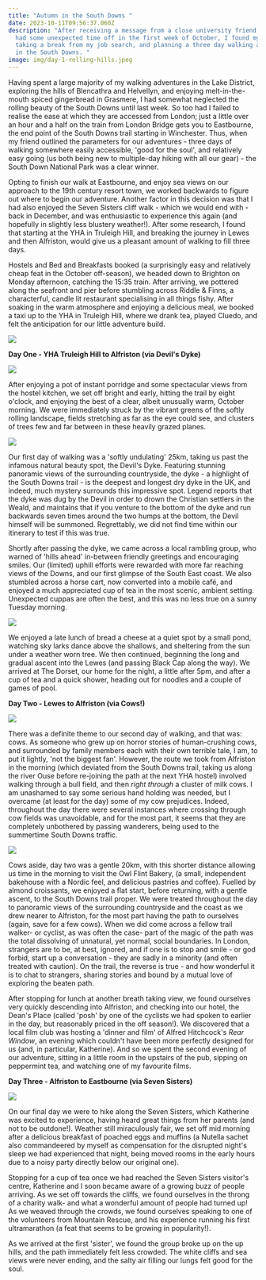 ```yaml
---
title: "Autumn in the South Downs "
date: 2023-10-11T09:56:37.060Z
description: "After receiving a message from a close university friend that they
  had some unexpected time off in the first week of October, I found myself
  taking a break from my job search, and planning a three day walking adventure
  in the South Downs. "
image: img/day-1-rolling-hills.jpeg
---
```

Having spent a large majority of my walking adventures in the Lake District, exploring the hills of Blencathra and Helvellyn, and enjoying melt-in-the-mouth spiced gingerbread in Grasmere, I had somewhat neglected the rolling beauty of the South Downs until last week. So too had I failed to realise the ease at which they are accessed from London; just a little over  an hour and a half on the train from London Bridge gets you to Eastbourne, the end point of the South Downs trail starting in Winchester. Thus, when my friend outlined the parameters for our adventures - three days of walking somewhere easily accessible, 'good for the soul', and relatively easy going (us both being new to multiple-day hiking with all our gear) - the South Down National Park was a clear winner.

Opting to finish our walk at Eastbourne, and enjoy sea views on our approach to the 19th century resort town, we worked backwards to figure out where to begin our adventure. Another factor in this decision was that I had also enjoyed the Seven Sisters cliff walk - which we would end with - back in December, and was enthusiastic to experience this again (and hopefully in slightly less blustery weather!). After some research, I found that starting at the YHA in Truleigh Hill, and breaking the journey in Lewes and then Alfriston, would give us a pleasant amount of walking to fill three days. 

Hostels and Bed and Breakfasts booked (a surprisingly easy and relatively cheap feat in the October off-season), we headed down to Brighton on Monday afternoon, catching the 15:35 train. After arriving, we pottered along the seafront and pier before stumbling across Riddle & Finns, a characterful, candle lit restaurant specialising in all things fishy. After soaking in the warm atmosphere and enjoying a delicious meal, we booked a taxi up to the YHA in Truleigh Hill, where we drank tea, played Cluedo, and felt the anticipation for our little adventure build.

![](img/riddle-and-finns.jpeg)

**Day One - YHA Truleigh Hill to Alfriston (via Devil's Dyke)**

![](img/day-1-start.jpeg)

After enjoying a pot of instant porridge and some spectacular views from the hostel kitchen, we set off bright and early, hitting the trail by eight o'clock, and enjoying the best of a clear, albeit unusually warm, October morning. We were immediately struck by the vibrant greens of the softly rolling landscape, fields stretching as far as the eye could see, and clusters of trees few and far between in these heavily grazed planes.

![](img/screenshot-35-.png)

Our first day of walking was a 'softly undulating' 25km, taking us past the infamous natural beauty spot, the Devil's Dyke. Featuring stunning panoramic views of the surrounding countryside, the dyke - a highlight of the South Downs trail - is the deepest and longest dry dyke in the UK, and indeed, much mystery surrounds this impressive spot. Legend reports that the dyke was dug by the Devil in order to drown the Christian settlers in the Weald, and maintains that if you venture to the bottom of the dyke and run backwards seven times around the two humps at the bottom, the Devil himself will be summoned. Regrettably, we did not find time within our itinerary to test if this was true. 

Shortly after passing the dyke, we came across a local rambling group, who warned of 'hills ahead' in-between friendly greetings and encouraging smiles. Our (limited) uphill efforts were rewarded with more far reaching views of the Downs, and our first glimpse of the South East coast. We also stumbled across a horse cart, now converted into a mobile café, and enjoyed a much appreciated cup of tea in the most scenic, ambient setting. Unexpected cuppas are often the best, and this was no less true on a sunny Tuesday morning.

![](img/day-1-lunch-spot.jpeg)

We enjoyed a  late lunch of bread a cheese at a quiet spot by a small pond, watching sky larks dance above the shallows, and sheltering from the sun under a weather worn tree. We then continued, beginning the long and gradual ascent into the Lewes (and passing Black Cap along the way). We arrived at The Dorset, our home for the night,  a little after 5pm, and after a cup of tea and a quick shower, heading out for noodles and a couple of games of pool.

**Day Two - Lewes to Alfriston (via Cows!)**

![](img/day-2-cow-field.jpeg)

There was a definite theme to our second day of walking, and that was: cows. As someone who grew up on horror stories of human-crushing cows, and surrounded by family members each with their own terrible tale, I am, to put it lightly, 'not the biggest fan'. However, the route we took from Alfriston in the morning (which deviated from the South Downs trail, taking us along the river Ouse before re-joining the path at the next YHA hostel) involved walking through a bull field, and then *right through* a cluster of milk cows. I am unashamed to say some serious hand holding was needed, but I overcame (at least for the day) some of my cow prejudices. Indeed, throughout the day there were several instances where crossing through cow fields was unavoidable, and for the most part, it seems that they are completely unbothered by passing wanderers, being used to the summertime South Downs traffic.

![](img/screenshot-36-.png)

Cows aside, day two was a gentle 20km, with this shorter distance allowing us time in the morning to visit the Owl Flint Bakery, (a small, independent bakehouse with a Nordic feel, and delicious pastries and coffee). Fuelled by almond croissants, we enjoyed a flat start, before returning, with a gentle ascent, to the South Downs trail proper. We were treated throughout the day to panoramic views of the surrounding countryside and the coast as we drew nearer to Alfriston, for the most part having the path to ourselves (again, save for a few cows). When we did come across a fellow trail walker- or cyclist, as was often the case- part of the magic of the path was the total dissolving of unnatural, yet normal, social boundaries. In London, strangers are to be, at best, ignored, and if one is to stop and smile - or god forbid, start up a conversation - they are sadly in a minority (and often treated with caution). On the trail, the reverse is true - and how wonderful it is to chat to strangers, sharing stories and bound by a mutual love of exploring the beaten path. 

After stopping for lunch at another breath taking view, we found ourselves very quickly descending into Alfriston, and checking into our hotel, the Dean's Place (called 'posh' by one of the cyclists we had spoken to earlier in the day, but reasonably priced in the off season!). We discovered that a local film club was hosting a 'dinner and film' of Alfred Hitchcock's *Rear Window*, an evening which couldn't have been more perfectly designed for us (and, in particular, Katherine). And so we spent the second evening of our adventure, sitting in a little room in the upstairs of the pub, sipping on peppermint tea, and watching one of my favourite films. 

**Day Three - Alfriston to Eastbourne (via Seven Sisters)**

![](img/day-3-coastlines.jpeg)

On our final day we were to hike along the Seven Sisters, which Katherine was excited to experience, having heard great things from her parents (and not to be outdone!). Weather still miraculously fair, we set off mid morning after a delicious breakfast of poached eggs and muffins (a Nutella sachet also commandeered by myself as compensation for the disrupted night's sleep we had experienced that night, being moved rooms in the early hours due to a noisy party directly below our original one). 

Stopping for a cup of tea once we had reached the Seven Sisters visitor's centre, Katherine and I soon became aware of a growing buzz of people arriving. As we set off towards the cliffs, we found ourselves in the throng of a charity walk- and what a wonderful amount of people had turned up! As we weaved through the crowds, we found ourselves speaking to one of the volunteers from Mountain Rescue, and his experience running his first ultramarathon (a feat that seems to be growing in popularity!). 

As we arrived at the first 'sister', we found the group broke up on the up hills, and the path immediately felt less crowded. The white cliffs and sea views were never ending, and the salty air filling our lungs felt good for the soul.